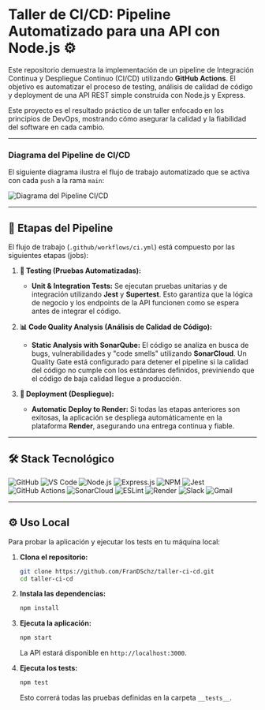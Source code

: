 # Taller de CI/CD: Pipeline Automatizado para una API con Node.js ⚙️

Este repositorio demuestra la implementación de un pipeline de Integración Continua y Despliegue Continuo (CI/CD) utilizando **GitHub Actions**. El objetivo es automatizar el proceso de testing, análisis de calidad de código y deployment de una API REST simple construida con Node.js y Express.

Este proyecto es el resultado práctico de un taller enfocado en los principios de DevOps, mostrando cómo asegurar la calidad y la fiabilidad del software en cada cambio.

---

### Diagrama del Pipeline de CI/CD

El siguiente diagrama ilustra el flujo de trabajo automatizado que se activa con cada `push` a la rama `main`:

![Diagrama del Pipeline CI/CD](https://imgur.com/a/05Ynh2Z)

---

## 🚀 Etapas del Pipeline

El flujo de trabajo (`.github/workflows/ci.yml`) está compuesto por las siguientes etapas (jobs):

1.  **🧪 Testing (Pruebas Automatizadas):**
    * **Unit & Integration Tests:** Se ejecutan pruebas unitarias y de integración utilizando **Jest** y **Supertest**. Esto garantiza que la lógica de negocio y los endpoints de la API funcionen como se espera antes de integrar el código.

2.  **📊 Code Quality Analysis (Análisis de Calidad de Código):**
    * **Static Analysis with SonarQube:** El código se analiza en busca de bugs, vulnerabilidades y "code smells" utilizando **SonarCloud**. Un Quality Gate está configurado para detener el pipeline si la calidad del código no cumple con los estándares definidos, previniendo que el código de baja calidad llegue a producción.

3.  **🚀 Deployment (Despliegue):**
    * **Automatic Deploy to Render:** Si todas las etapas anteriores son exitosas, la aplicación se despliega automáticamente en la plataforma **Render**, asegurando una entrega continua y fiable.

---

## 🛠️ Stack Tecnológico

![GitHub](https://img.shields.io/badge/GitHub-100000?style=for-the-badge&logo=github&logoColor=white)
![VS Code](https://img.shields.io/badge/VS_Code-007ACC?style=for-the-badge&logo=visualstudiocode&logoColor=white)
![Node.js](https://img.shields.io/badge/Node.js-339933?style=for-the-badge&logo=nodedotjs&logoColor=white)
![Express.js](https://img.shields.io/badge/Express.js-000000?style=for-the-badge&logo=express&logoColor=white)
![NPM](https://img.shields.io/badge/npm-CB3837?style=for-the-badge&logo=npm&logoColor=white)
![Jest](https://img.shields.io/badge/Jest-C21325?style=for-the-badge&logo=jest&logoColor=white)
![GitHub Actions](https://img.shields.io/badge/GitHub_Actions-2088FF?style=for-the-badge&logo=github-actions&logoColor=white)
![SonarCloud](https://img.shields.io/badge/SonarCloud-F3702A?style=for-the-badge&logo=sonarcloud&logoColor=white)
![ESLint](https://img.shields.io/badge/ESLint-4B32C3?style=for-the-badge&logo=eslint&logoColor=white)
![Render](https://img.shields.io/badge/Render-46E3B7?style=for-the-badge&logo=render&logoColor=white)
![Slack](https://img.shields.io/badge/Slack-4A154B?style=for-the-badge&logo=slack&logoColor=white)
![Gmail](https://img.shields.io/badge/Gmail-EA4335?style=for-the-badge&logo=gmail&logoColor=white)

---

## ⚙️ Uso Local

Para probar la aplicación y ejecutar los tests en tu máquina local:

1.  **Clona el repositorio:**
    ```bash
    git clone https://github.com/FranDSchz/taller-ci-cd.git
    cd taller-ci-cd
    ```

2.  **Instala las dependencias:**
    ```bash
    npm install
    ```

3.  **Ejecuta la aplicación:**
    ```bash
    npm start
    ```
    La API estará disponible en `http://localhost:3000`.

4.  **Ejecuta los tests:**
    ```bash
    npm test
    ```
    Esto correrá todas las pruebas definidas en la carpeta `__tests__`.
